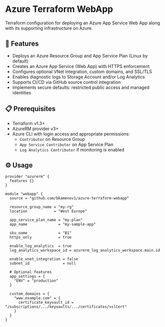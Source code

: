 # Azure Terraform WebApp

Terraform configuration for deploying an Azure App Service Web App along with its supporting infrastructure on Azure.

## 🚀 Features

- Deploys an Azure Resource Group and App Service Plan (Linux by default)
- Creates an Azure App Service (Web App) with HTTPS enforcement
- Configures optional VNet integration, custom domains, and SSL/TLS
- Enables diagnostic logs to Storage Account and/or Log Analytics
- Supports CI/CD via GitHub source control integration
- Implements secure defaults: restricted public access and managed identities

## 📋 Prerequisites

- Terraform v1.3+  
- AzureRM provider v3+  
- Azure CLI with login access and appropriate permissions:
  - `Contributor` on Resource Group  
  - `App Service Contributor` on App Service Plan  
  - `Log Analytics Contributor` if monitoring is enabled

## ⚙️ Usage

```hcl
provider "azurerm" {
  features {}
}

module "webapp" {
  source = "github.com/bkamenov1/azure-terraform-webapp"

  resource_group_name = "my-rg"
  location            = "West Europe"

  app_service_plan_name = "my-plan"
  app_name              = "my-sample-app"

  sku_name              = "B1"
  https_only            = true

  enable_log_analytics  = true
  log_analytics_workspace_id = azurerm_log_analytics_workspace.main.id

  enable_vnet_integration = false
  subnet_id               = null

  # Optional features
  app_settings = {
    "ENV" = "production"
  }

  custom_domains = {
    "www.example.com" = {
      certificate_keyvault_id = "/subscriptions/.../keyvaults/.../certificates/sslCert"
    }
  }
}
